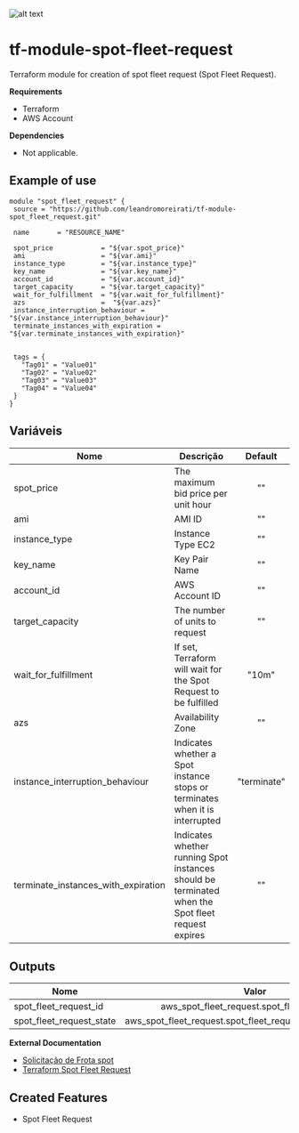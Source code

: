 ![alt text](https://www.terraform.io/assets/images/logo-hashicorp-3f10732f.svg)

# **tf-module-spot-fleet-request**

Terraform module for creation of spot fleet request (Spot Fleet Request).

**Requirements**
  - Terraform
  - AWS Account
  
**Dependencies**
  - Not applicable.

**Example of use**
 ------
 ```
module "spot_fleet_request" {
  source = "https://github.com/leandromoreirati/tf-module-spot_fleet_request.git"

  name       = "RESOURCE_NAME"

  spot_price            = "${var.spot_price}"
  ami                   = "${var.ami}" 
  instance_type         = "${var.instance_type}"
  key_name              = "${var.key_name}"
  account_id            = "${var.account_id}"
  target_capacity       = "${var.target_capacity}"
  wait_for_fulfillment  = "${var.wait_for_fulfillment}"
  azs                   =  "${var.azs}"
  instance_interruption_behaviour = "${var.instance_interruption_behaviour}"
  terminate_instances_with_expiration = "${var.terminate_instances_with_expiration}" 


  tags = {
    "Tag01" = "Value01"
    "Tag02" = "Value02"
    "Tag03" = "Value03"
    "Tag04" = "Value04"
  }
}
```
 **Variáveis**
 ------
 |       Nome                         |                                             Descrição                                            |  Default     |
 | -----------------------------------|--------------------------------------------------------------------------------------------------|:------------:|
 | spot_price                         | The maximum bid price per unit hour                                                              |      ""      |
 | ami                                | AMI ID                                                                                           |      ""      |
 | instance_type                      | Instance Type EC2                                                                                |      ""      |
 | key_name                           | Key Pair Name                                                                                    |      ""      |
 | account_id                         | AWS Account ID                                                                                   |      ""      |
 | target_capacity                    | The number of units to request                                                                   |      ""      |
 | wait_for_fulfillment               | If set, Terraform will wait for the Spot Request to be fulfilled                                 |    "10m"     |
 | azs                                | Availability Zone                                                                                |      ""      |
 | instance_interruption_behaviour    | Indicates whether a Spot instance stops or terminates when it is interrupted                     |  "terminate" |
 | terminate_instances_with_expiration| Indicates whether running Spot instances should be terminated when the Spot fleet request expires|      ""      |

 **Outputs**
 ------
 |            Nome         |                               Valor                            |
 | ----------------------- |:--------------------------------------------------------------:|
 | spot_fleet_request_id   | aws_spot_fleet_request.spot_fleet_request.id                |
 | spot_fleet_request_state| aws_spot_fleet_request.spot_fleet_request.spot_request_state|

**External Documentation**
 - [Solicitação de Frota spot](https://docs.aws.amazon.com/pt_br/AWSEC2/latest/UserGuide/spot-fleet-requests.html)
 - [Terraform Spot Fleet Request](https://www.terraform.io/docs/providers/aws/r/spot_fleet_request.html)

  **Created Features**
  ------
  - Spot Fleet Request